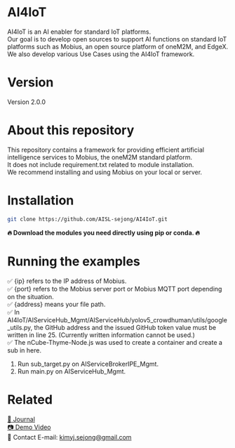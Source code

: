 # AI4IoT
AI4IoT is an AI enabler for standard IoT platforms.  
Our goal is to develop open sources to support AI functions on standard IoT platforms such as Mobius, an open source platform of oneM2M, and EdgeX.  
We also develop various Use Cases using the AI4IoT framework. 

# Version
Version 2.0.0

# About this repository
This repository contains a framework for providing efficient artificial intelligence services to Mobius, the oneM2M standard platform.  
It does not include requirement.txt related to module installation.  
We recommend installing and using Mobius on your local or server.  

# Installation 
~~~bash
git clone https://github.com/AISL-sejong/AI4IoT.git
~~~

**🔥 Download the modules you need directly using pip or conda. 🔥**


# Running the examples
✅ {ip} refers to the IP address of Mobius.  
✅ {port} refers to the Mobius server port or Mobius MQTT port depending on the situation.  
✅ {address} means your file path.  
✅ In AI4IoT/AIServiceHub_Mgmt/AIServiceHub/yolov5_crowdhuman/utils/google_utils.py, the GitHub address and the issued GitHub token value must be written in line 25. (Currently written information cannot be used.)  
✅ The nCube-Thyme-Node.js was used to create a container and create a sub in here.

1. Run sub_target.py on AIServiceBrokerIPE_Mgmt.
2. Run main.py on AIServiceHub_Mgmt.


# Related
[📖 Journal](https://www.kci.go.kr/kciportal/ci/sereArticleSearch/ciSereArtiView.kci?sereArticleSearchBean.artiId=ART002950289)  
[📷 Demo Video](https://www.youtube.com/watch?v=Ds2LofmWyKo)  
📧 Contact E-mail: kimyj.sejong@gmail.com  
